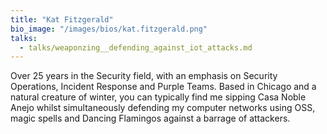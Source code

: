 ```yaml
---
title: "Kat Fitzgerald"
bio_image: "/images/bios/kat.fitzgerald.png"
talks:
  - talks/weaponzing__defending_against_iot_attacks.md
---
```

Over 25 years in the Security field, with an emphasis on Security Operations, Incident Response and Purple Teams. Based in Chicago and a natural creature of winter, you can typically find me sipping Casa Noble Anejo whilst simultaneously defending my computer networks using OSS, magic spells and Dancing Flamingos against a barrage of attackers.